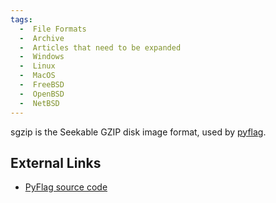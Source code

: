 ```yaml
---
tags:
  -  File Formats
  -  Archive
  -  Articles that need to be expanded
  -  Windows
  -  Linux
  -  MacOS
  -  FreeBSD
  -  OpenBSD
  -  NetBSD 
---
```

sgzip is the Seekable GZIP disk image format, used by
[pyflag](pyflag.md).

## External Links

- [PyFlag source
  code](https://github.com/py4n6/pyflag/tree/master/src/lib/libsgzip)